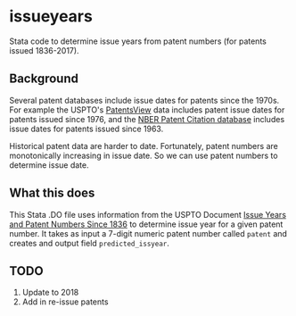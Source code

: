 # issueyears
Stata code to determine issue years from patent numbers (for patents issued 1836-2017). 

## Background

Several patent databases include issue dates for patents since the 1970s. For example the USPTO's [PatentsView](http://www.patentsview.org/download/) data includes patent issue dates for patents issued since 1976, and the [NBER Patent Citation database](http://www.nber.org/patents/) includes issue dates for patents issued since 1963.

Historical patent data are harder to date. Fortunately, patent numbers are monotonically increasing in issue date. So we can use patent numbers to determine issue date.

## What this does

This Stata .DO file uses information from the USPTO Document [Issue Years and Patent Numbers Since 1836](https://www.uspto.gov/web/offices/ac/ido/oeip/taf/issuyear.htm) 
to determine issue year for a given patent number. It takes as input a 7-digit numeric patent number called `patent` and creates and output field `predicted_issyear`.

## TODO

1. Update to 2018
2. Add in re-issue patents





